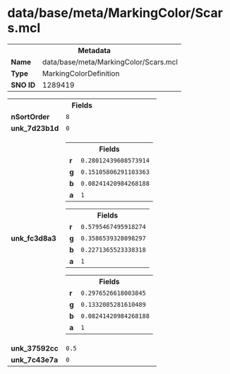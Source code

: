 <h1>data/base/meta/MarkingColor/Scars.mcl</h1><table><tr><th colspan="100%">Metadata</th></tr><tr><td><b>Name</b></td><td>data/base/meta/MarkingColor/Scars.mcl</td></tr><tr><td><b>Type</b></td><td>MarkingColorDefinition</td></tr><tr><td><b>SNO ID</b></td><td>1289419</td></tr></table>

<table><tr><th colspan="100%">Fields</th></tr><tr><td><b>nSortOrder</b></td><td><code>8</code></td></tr><tr><td><b>unk_7d23b1d</b></td><td><code>0</code></td></tr><tr><td><b>unk_fc3d8a3</b></td><td><table><tr><th colspan="100%">Fields</th></tr><tr><td><b>r</b></td><td><code>0.28012439608573914</code></td></tr><tr><td><b>g</b></td><td><code>0.15105806291103363</code></td></tr><tr><td><b>b</b></td><td><code>0.08241420984268188</code></td></tr><tr><td><b>a</b></td><td><code>1</code></td></tr></table>


<table><tr><th colspan="100%">Fields</th></tr><tr><td><b>r</b></td><td><code>0.5795467495918274</code></td></tr><tr><td><b>g</b></td><td><code>0.3586539328098297</code></td></tr><tr><td><b>b</b></td><td><code>0.2271365523338318</code></td></tr><tr><td><b>a</b></td><td><code>1</code></td></tr></table>


<table><tr><th colspan="100%">Fields</th></tr><tr><td><b>r</b></td><td><code>0.2976526618003845</code></td></tr><tr><td><b>g</b></td><td><code>0.1332085281610489</code></td></tr><tr><td><b>b</b></td><td><code>0.08241420984268188</code></td></tr><tr><td><b>a</b></td><td><code>1</code></td></tr></table>


</td></tr><tr><td><b>unk_37592cc</b></td><td><code>0.5</code></td></tr><tr><td><b>unk_7c43e7a</b></td><td><code>0</code></td></tr></table>

